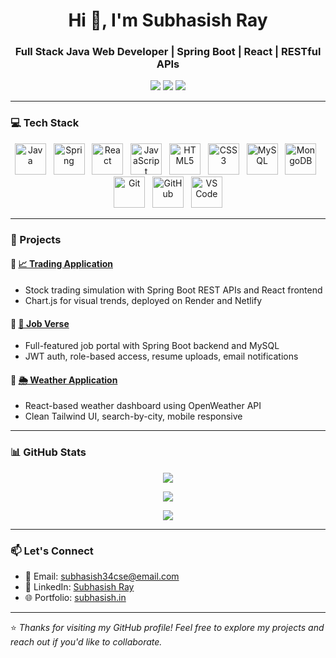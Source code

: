 <h1 align="center">Hi 👋, I'm Subhasish Ray</h1>
<h3 align="center">Full Stack Java Web Developer | Spring Boot | React | RESTful APIs</h3>

<p align="center">
  <a href="https://github.com/yourusername"><img src="https://img.shields.io/github/followers/yourusername?label=Follow&style=social" /></a>
  <a href="mailto:your@email.com"><img src="https://img.shields.io/badge/Email-Contact-blue?logo=gmail" /></a>
  <a href="https://linkedin.com/in/yourlinkedin"><img src="https://img.shields.io/badge/LinkedIn-Connect-blue?logo=linkedin" /></a>
</p>

---

### 💻 Tech Stack

<p align="center">
  <img src="https://cdn.jsdelivr.net/gh/devicons/devicon/icons/java/java-original.svg" width="50" height="50" alt="Java" />
  &nbsp;
  <img src="https://cdn.jsdelivr.net/gh/devicons/devicon/icons/spring/spring-original.svg" width="50" height="50" alt="Spring" title="Spring (leaf)" />
  &nbsp;
  <img src="https://cdn.jsdelivr.net/gh/devicons/devicon/icons/react/react-original.svg" width="50" height="50" alt="React" />
  &nbsp;
  <img src="https://cdn.jsdelivr.net/gh/devicons/devicon/icons/javascript/javascript-original.svg" width="50" height="50" alt="JavaScript" />
  &nbsp;
  <img src="https://cdn.jsdelivr.net/gh/devicons/devicon/icons/html5/html5-original.svg" width="50" height="50" alt="HTML5" />
  &nbsp;
  <img src="https://cdn.jsdelivr.net/gh/devicons/devicon/icons/css3/css3-original.svg" width="50" height="50" alt="CSS3" />
  &nbsp;
  <img src="https://cdn.jsdelivr.net/gh/devicons/devicon/icons/mysql/mysql-original.svg" width="50" height="50" alt="MySQL" />
  &nbsp;
  <img src="https://cdn.jsdelivr.net/gh/devicons/devicon/icons/mongodb/mongodb-original.svg" width="50" height="50" alt="MongoDB" />
  &nbsp;
  <img src="https://cdn.jsdelivr.net/gh/devicons/devicon/icons/git/git-original.svg" width="50" height="50" alt="Git" />
  &nbsp;
  <img src="https://cdn.jsdelivr.net/gh/devicons/devicon/icons/github/github-original.svg" width="50" height="50" alt="GitHub" />
  &nbsp;
  <img src="https://cdn.jsdelivr.net/gh/devicons/devicon/icons/vscode/vscode-original.svg" width="50" height="50" alt="VS Code" />
</p>

---

### 🚀 Projects

#### 🔹 [📈 Trading Application](https://github.com/yourusername/trading-application)
- Stock trading simulation with Spring Boot REST APIs and React frontend
- Chart.js for visual trends, deployed on Render and Netlify

#### 🔹 [💼 Job Verse](https://github.com/yourusername/job-verse)
- Full-featured job portal with Spring Boot backend and MySQL
- JWT auth, role-based access, resume uploads, email notifications

#### 🔹 [🌦️ Weather Application](https://github.com/yourusername/weather-app)
- React-based weather dashboard using OpenWeather API
- Clean Tailwind UI, search-by-city, mobile responsive

---

### 📊 GitHub Stats

<p align="center">
  <img src="https://github-readme-stats.vercel.app/api?username=yourusername&show_icons=true&theme=tokyonight" />
</p>

<p align="center">
  <img src="https://github-readme-streak-stats.herokuapp.com/?user=yourusername&theme=tokyonight" />
</p>

<p align="center">
  <img src="https://github-readme-activity-graph.cyclic.app/graph?username=yourusername&theme=tokyo-night&hide_border=true" />
</p>

---

### 📫 Let's Connect

- 📧 Email: subhasish34cse@email.com  
- 💼 LinkedIn: [Subhasish Ray](https://www.linkedin.com/in/subhasish-ray-c1)  
- 🌐 Portfolio: [subhasish.in](https://www.subhasish.in/)

---

⭐ *Thanks for visiting my GitHub profile! Feel free to explore my projects and reach out if you'd like to collaborate.*
